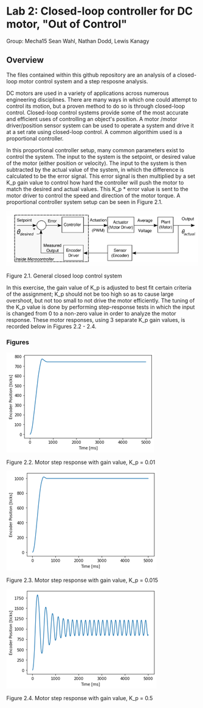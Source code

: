 # Lab 2: Closed-loop controller for DC motor, "Out of Control"

Group: Mecha15
Sean Wahl, Nathan Dodd, Lewis Kanagy

## Overview

The files contained within this github repository are an analysis of a closed-loop motor control system and a step resposne analysis.

DC motors are used in a variety of applications across numerous engineering disciplines. There are many ways in which one could attempt to control its motion, but
a proven method to do so is through closed-loop control. Closed-loop control systems provide some of the most accurate and efficient uses of controlling an object's position.
A motor /motor driver/position sensor system can be used to operate a system and drive it at a set rate using closed-loop control. A common algorithim used is a proportional controller. 

In this proportional controller setup, many common parameters exist to control the system. The input to the system is the setpoint, or desired value of the motor (either position or velocity). 
The input to the system is then subtracted by the actual value of the system, in which the difference is calculated to be the error signal. This error signal is then multiplied by a set
K_p gain value to control how hard the controller will push the motor to match the desired and actual values. This K_p * error value is sent to the motor driver to control the speed and 
direction of the motor torque. A proportional controller system setup can be seen in Figure 2.1.

![Alt text, alt right, alt left](CL_control_diagram.png)

Figure 2.1. General closed loop control system 

In this exercise, the gain value of K_p is adjusted to best fit certain criteria of the assignment; K_p should not be too high so as to cause large overshoot, but not too small to not 
drive the motor efficiently. The tuning of the K_p value is done by performing step-response tests in which the input is changed from 0 to a non-zero value in order to analyze the motor
response. These motor responses, using 3 separate K_p gain values, is recorded below in Figures 2.2 - 2.4.


### Figures

![Alt text, alt right, alt left](0.01_k.png)

Figure 2.2. Motor step response with gain value, K_p = 0.01



![Alt text, alt right, alt left](0.015_k.png)

Figure 2.3. Motor step response with gain value, K_p = 0.015



![Alt text, alt right, alt left](0.5_k.png)

Figure 2.4. Motor step response with gain value, K_p = 0.5
